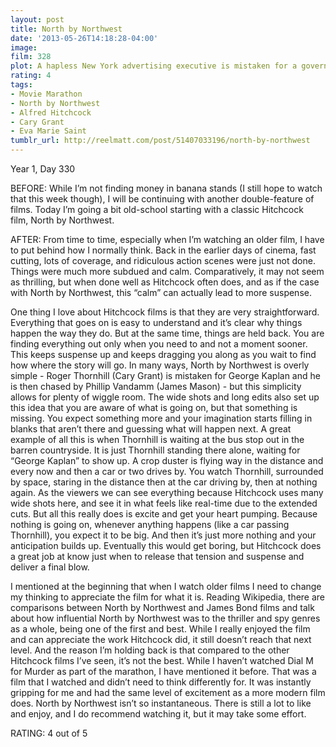 ```yaml
---
layout: post
title: North by Northwest
date: '2013-05-26T14:18:28-04:00'
image: 
film: 328
plot: A hapless New York advertising executive is mistaken for a government agent by a group of foreign spies, and is pursued across the country while he looks for a way to survive.
rating: 4
tags:
- Movie Marathon
- North by Northwest
- Alfred Hitchcock
- Cary Grant
- Eva Marie Saint
tumblr_url: http://reelmatt.com/post/51407033196/north-by-northwest
---
```


Year 1, Day 330

BEFORE: While I’m not finding money in banana stands (I still hope to watch that this week though), I will be continuing with another double-feature of films. Today I’m going a bit old-school starting with a classic Hitchcock film, North by Northwest.

AFTER: From time to time, especially when I’m watching an older film, I have to put behind how I normally think. Back in the earlier days of cinema, fast cutting, lots of coverage, and ridiculous action scenes were just not done. Things were much more subdued and calm. Comparatively, it may not seem as thrilling, but when done well as Hitchcock often does, and as if the case with North by Northwest, this “calm” can actually lead to more suspense.

One thing I love about Hitchcock films is that they are very straightforward. Everything that goes on is easy to understand and it’s clear why things happen the way they do. But at the same time, things are held back. You are finding everything out only when you need to and not a moment sooner. This keeps suspense up and keeps dragging you along as you wait to find how where the story will go. In many ways, North by Northwest is overly simple - Roger Thornhill (Cary Grant) is mistaken for George Kaplan and he is then chased by Phillip Vandamm (James Mason) - but this simplicity allows for plenty of wiggle room. The wide shots and long edits also set up this idea that you are aware of what is going on, but that something is missing. You expect something more and your imagination starts filling in blanks that aren’t there and guessing what will happen next. A great example of all this is when Thornhill is waiting at the bus stop out in the barren countryside. It is just Thornhill standing there alone, waiting for “George Kaplan” to show up. A crop duster is flying way in the distance and every now and then a car or two drives by. You watch Thornhill, surrounded by space, staring in the distance then at the car driving by, then at nothing again. As the viewers we can see everything because Hitchcock uses many wide shots here, and see it in what feels like real-time due to the extended cuts. But all this really does is excite and get your heart pumping. Because nothing is going on, whenever anything happens (like a car passing Thornhill), you expect it to be big. And then it’s just more nothing and your anticipation builds up. Eventually this would get boring, but Hitchcock does a great job at know just when to release that tension and suspense and deliver a final blow.

I mentioned at the beginning that when I watch older films I need to change my thinking to appreciate the film for what it is. Reading Wikipedia, there are comparisons between North by Northwest and James Bond films and talk about how influential North by Northwest was to the thriller and spy genres as a whole, being one of the first and best. While I really enjoyed the film and can appreciate the work Hitchcock did, it still doesn’t reach that next level. And the reason I’m holding back is that compared to the other Hitchcock films I’ve seen, it’s not the best. While I haven’t watched Dial M for Murder as part of the marathon, I have mentioned it before. That was a film that I watched and didn’t need to think differently for. It was instantly gripping for me and had the same level of excitement as a more modern film does. North by Northwest isn’t so instantaneous. There is still a lot to like and enjoy, and I do recommend watching it, but it may take some effort.

RATING: 4 out of 5
